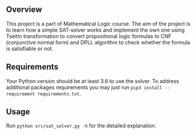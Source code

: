 ## Overview
This project is a part of Mathematical Logic course. The aim of the project is to learn how a simple SAT-solver works and implement
the own one using Tseitin transformation to convert propositional logic formulas to CNF (conjunctive normal form) and DPLL algorithm
to check whether the formula is satisfiable or not.

## Requirements
Your Python version should be at least 3.6 to use the solver. To address additional packages requirements you may just run `pip3 install --requirement requirements.txt`.

## Usage
Run `python src/sat_solver.py -h` for the detailed explanation.
